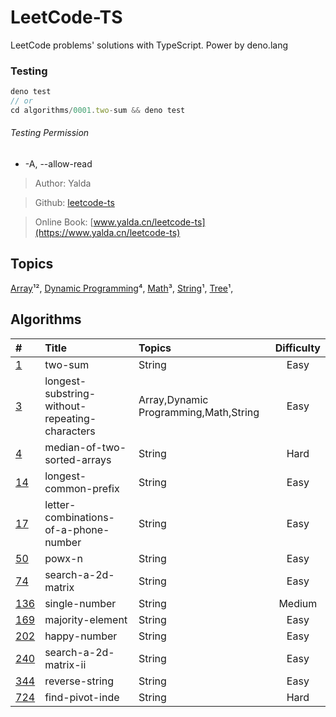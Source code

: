 # LeetCode-TS

LeetCode problems' solutions with TypeScript. Power by deno.lang

### Testing

```TypeScript
deno test
// or
cd algorithms/0001.two-sum && deno test
```

###### Testing Permission

- -A, --allow-read

> Author: Yalda

> Github: [leetcode-ts](https://github.com/guocaoyi/leetcode-ts/)

> Online Book: [www.yalda.cn/leetcode-ts](https://www.yalda.cn/leetcode-ts)

## Topics

[Array](./TOPICS.md)¹², [Dynamic Programming](./TOPICS.md)⁴,
[Math](./TOPICS.md)³, [String](./TOPICS.md)¹, [Tree](./TOPICS.md/#Tree)¹,

## Algorithms

| #                                                                             | Title                                          | Topics                                |                 Difficulty                 |
| :---------------------------------------------------------------------------- | :--------------------------------------------- | :------------------------------------ | :----------------------------------------: |
| [1](algorithms/0001.two-sum/README.md)                                        | two-sum                                        | String                                |   <span class='dif-tag easy'>Easy</span>   |
| [3](algorithms/0003.longest-substring-without-repeating-characters/README.md) | longest-substring-without-repeating-characters | Array,Dynamic Programming,Math,String |   <span class='dif-tag easy'>Easy</span>   |
| [4](algorithms/0004.median-of-two-sorted-arrays/README.md)                    | median-of-two-sorted-arrays                    | String                                |   <span class='dif-tag hard'>Hard</span>   |
| [14](algorithms/0014.longest-common-prefix/README.md)                         | longest-common-prefix                          | String                                |   <span class='dif-tag easy'>Easy</span>   |
| [17](algorithms/0017.letter-combinations-of-a-phone-number/README.md)         | letter-combinations-of-a-phone-number          | String                                |   <span class='dif-tag easy'>Easy</span>   |
| [50](algorithms/0050.powx-n)                                                  | powx-n                                         | String                                |   <span class='dif-tag easy'>Easy</span>   |
| [74](algorithms/0074.search-a-2d-matrix/README.md)                            | search-a-2d-matrix                             | String                                |   <span class='dif-tag easy'>Easy</span>   |
| [136](algorithms/0136.single-number/README.md)                                | single-number                                  | String                                | <span class='dif-tag medium'>Medium</span> |
| [169](algorithms/0169.majority-element/README.md)                             | majority-element                               | String                                |   <span class='dif-tag easy'>Easy</span>   |
| [202](algorithms/0202.happy-number/README.md)                                 | happy-number                                   | String                                |   <span class='dif-tag easy'>Easy</span>   |
| [240](algorithms/0240.search-a-2d-matrix-ii/README.md)                        | search-a-2d-matrix-ii                          | String                                |   <span class='dif-tag easy'>Easy</span>   |
| [344](algorithms/0344.reverse-string/README.md)                               | reverse-string                                 | String                                |   <span class='dif-tag easy'>Easy</span>   |
| [724](algorithms/0724.find-pivot-index/README.md)                             | find-pivot-inde                                | String                                |   <span class='dif-tag hard'>Hard</span>   |
